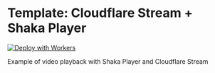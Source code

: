 # Template: Cloudflare Stream + Shaka Player

[![Deploy with Workers](https://deploy.workers.cloudflare.com/button)](https://deploy.workers.cloudflare.com/?url=https://github.com/cloudflare/workers-sdk/tree/main/templates/stream/playback/shaka-player)

Example of video playback with Shaka Player and Cloudflare Stream
